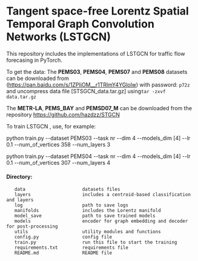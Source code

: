 Tangent space-free Lorentz Spatial Temporal Graph Convolution Networks (LSTGCN)
======================================================

This repository includes the implementations of LSTGCN for traffic flow forecasing in PyTorch. 

To get the data: 
The **PEMS03**, **PEMS04**, **PEMS07** and **PEMS08** datasets can be downloaded from (https://pan.baidu.com/s/1ZPIiOM__r1TRlmY4YGlolw) with password: `p72z` and uncompress data file [STSGCN_data.tar.gz] using`tar -zxvf data.tar.gz` 

The **METR-LA**, **PEMS_BAY** and **PEMSD07_M** can be downloaded from the repository https://github.com/hazdzz/STGCN

To train LSTGCN , use, for example:

python train.py --dataset PEMS03 --task nr --dim 4 --models_dim [4] --lr 0.1 --num_of_vertices 358 --num_layers 3

python train.py --dataset PEMS04 --task nr --dim 4 --models_dim [4] --lr 0.1 --num_of_vertices 307 --num_layers 4


#### Directory: 
       data                     datasets files 
       layers                   includes a centroid-based classification and layers 
       log                      path to save logs  
       manifolds                includes the Lorentz manifold 
       model_save               path to save trained models  
       models                   encoder for graph embedding and decoder for post-processing  
       utils                    utility modules and functions  
       config.py                config file  
       train.py                 run this file to start the training  
       requirements.txt         requirements file  
       README.md                README file  



